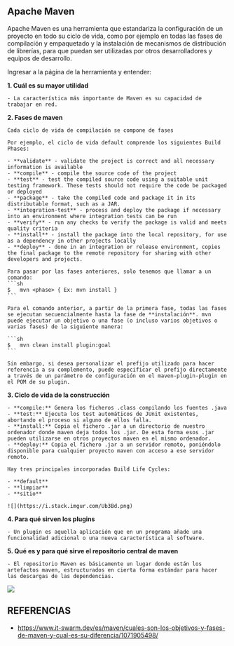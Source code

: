 ## Apache Maven

Apache Maven es una herramienta que estandariza la configuración de un proyecto en todo su ciclo de vida, como por ejemplo en todas las fases de compilación y empaquetado y la instalación de mecanismos de distribución de librerías, para que puedan ser utilizadas por otros desarrolladores y equipos de desarrollo.

Ingresar a la página de la herramienta y entender:

**1. Cuál es su mayor utilidad**

	- La característica más importante de Maven es su capacidad de trabajar en red.

**2. Fases de maven**

	Cada ciclo de vida de compilación se compone de fases
	
	Por ejemplo, el ciclo de vida default comprende los siguientes Build Phases:

	- **validate** - validate the project is correct and all necessary information is available
	- **compile** - compile the source code of the project
	- **test** - test the compiled source code using a suitable unit testing framework. These tests should not require the code be packaged or deployed
	- **package** - take the compiled code and package it in its distributable format, such as a JAR.
	- **integration-test** - process and deploy the package if necessary into an environment where integration tests can be run
	- **verify** - run any checks to verify the package is valid and meets quality criteria
	- **install** - install the package into the local repository, for use as a dependency in other projects locally
	- **deploy** - done in an integration or release environment, copies the final package to the remote repository for sharing with other developers and projects.

	Para pasar por las fases anteriores, solo tenemos que llamar a un comando:
	```sh
	$	mvn <phase> { Ex: mvn install }
	```

	Para el comando anterior, a partir de la primera fase, todas las fases se ejecutan secuencialmente hasta la fase de **instalación**. mvn puede ejecutar un objetivo o una fase (o incluso varios objetivos o varias fases) de la siguiente manera:

	```sh
	$	mvn clean install plugin:goal  
	```

	Sin embargo, si desea personalizar el prefijo utilizado para hacer referencia a su complemento, puede especificar el prefijo directamente a través de un parámetro de configuración en el maven-plugin-plugin en el POM de su plugin.

**3. Ciclo de vida de la construcción**

	- **compile:** Genera los ficheros .class compilando los fuentes .java
	- **test:** Ejecuta los test automáticos de JUnit existentes, abortando el proceso si alguno de ellos falla.
	- **install:** Copia el fichero .jar a un directorio de nuestro ordenador donde maven deja todos los .jar. De esta forma esos .jar pueden utilizarse en otros proyectos maven en el mismo ordenador.
	- **deploy:** Copia el fichero .jar a un servidor remoto, poniéndolo disponible para cualquier proyecto maven con acceso a ese servidor remoto.

	Hay tres principales incorporadas Build Life Cycles:

	- **default**
	- **limpiar**
	- **sitio**
	
	![](https://i.stack.imgur.com/Ub3Bd.png)
	
**4. Para qué sirven los plugins**

	- Un plugin es aquella aplicación que en un programa añade una funcionalidad adicional o una nueva característica al software.

**5. Qué es y para qué sirve el repositorio central de maven**

	- El repositorio Maven es básicamente un lugar donde están los artefactos maven, estructurados en cierta forma estándar para hacer las descargas de las dependencias.

![](http://webipedia.es/wp-content/uploads/2018/08/11_Facilidad-1024x578.jpg) 

## REFERENCIAS

- https://www.it-swarm.dev/es/maven/cuales-son-los-objetivos-y-fases-de-maven-y-cual-es-su-diferencia/1071905498/